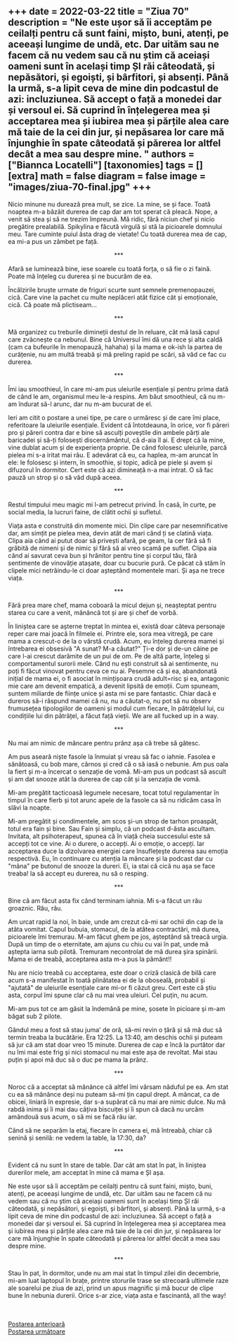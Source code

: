 
+++
date = 2022-03-22
title = "Ziua 70"
description = "Ne este ușor să îi acceptăm pe ceilalți pentru că sunt faini, mișto, buni, atenți, pe aceeași lungime de undă, etc. Dar uităm sau ne facem că nu vedem sau că nu știm că aceiași oameni sunt în același timp ȘI răi câteodată, și nepăsători, și egoiști, și bârfitori, și absenți. Până la urmă, s-a lipit ceva de mine din podcastul de azi: incluziunea. Să accept o față a monedei dar și versoul ei. Să cuprind în înțelegerea mea și acceptarea mea și iubirea mea și părțile alea care mă taie de la cei din jur, și nepăsarea lor care mă înjunghie în spate câteodată și părerea lor altfel decât a mea sau despre mine. "
authors = ["Biannca Locatelli"]
[taxonomies]
tags = []
[extra]
math = false
diagram = false
image = "images/ziua-70-final.jpg"
+++
---

Nicio minune nu durează prea mult, se zice. La mine, se și face. Toată noaptea m-a bâzâit durerea de cap dar am tot sperat că pleacă. Nope, a venit să stea și să ne trezim împreună. Mă ridic, fără niciun chef și nicio pregătire prealabilă. Spikylina e făcută virgulă și stă la picioarele domnului meu. Tare cuminte puiul ăsta drag de vietate! Cu toată durerea mea de cap, ea mi-a pus un zâmbet pe față.

<p style="text-align: center;">***</p>

Afară se luminează bine, iese soarele cu toată forța, o să fie o zi faină. Poate mă înțeleg cu durerea și ne bucurăm de ea.

Încălzirile bruște urmate de friguri scurte sunt semnele premenopauzei, cică. Care vine la pachet cu multe neplăceri atât fizice cât și emoționale, cică. Că poate mă plictiseam…

<p style="text-align: center;">***</p>

Mă organizez cu treburile dimineții destul de în reluare, cât mă lasă capul care zvâcnește ca nebunul. Bine că Universul îmi dă una rece și alta caldă (cam ca bufeurile în menopauză, hahaha) și la mama e ok-ish la partea de curățenie, nu am multă treabă și mă preling rapid pe scări, să văd ce fac cu durerea.

<p style="text-align: center;">***</p>

Îmi iau smoothieul, în care mi-am pus uleiurile esențiale și pentru prima dată de când le am, organismul meu le-a respins. Am băut smoothieul, că nu m-am îndurat să-l arunc, dar nu m-am bucurat de el.

Ieri am citit o postare a unei tipe, pe care o urmăresc și de care îmi place, referitoare la uleiurile esențiale. Evident că întotdeauna, în orice, vor fi păreri pro și păreri contra dar e bine să asculți poveștile din ambele părți ale baricadei și să-ți folosești discernământul, că d-aia îl ai. E drept că la mine, vine dublat acum și de experiența proprie. De când folosesc uleiurile, parcă pielea mi s-a iritat mai rău. E adevărat că eu, ca haplea, m-am aruncat în ele: le folosesc și intern, în smoothie, și topic, adică pe piele și avem și difuzorul în dormitor. Cert este că azi dimineață n-a mai intrat. O să fac pauză un strop și o să văd după aceea.

<p style="text-align: center;">***</p>

Restul timpului meu magic mi l-am petrecut privind. În casă, în curte, pe social media, la lucruri faine, de clătit ochii și sufletul.

Viața asta e construită din momente mici. Din clipe care par nesemnificative dar, am simțit pe pielea mea, devin atât de mari când ți se clatină viața. Clipa aia când ai putut doar să privești afară, pe geam, la cer fără să fi grăbită de nimeni și de nimic și fără să ai vreo scamă pe suflet. Clipa aia când ai savurat ceva bun și hrănitor pentru tine și corpul tău, fără sentimente de vinovăție atașate, doar cu bucurie pură. Ce păcat că stăm în clipele mici netrăindu-le ci doar așteptând momentele mari. Și așa ne trece viața.

<p style="text-align: center;">***</p>

Fără prea mare chef, mama coboară la micul dejun și, neașteptat pentru starea cu care a venit, mănâncă tot și are și chef de vorbă.

În liniștea care se așterne treptat în mintea ei, există doar câteva personaje reper care mai joacă în filmele ei. Printre ele, sora mea vitregă, pe care mama a crescut-o de la o vârstă crudă. Acum, eu înțeleg durerea mamei și întrebarea ei obsesivă "A sunat? M-a căutat?" Ți-e dor și de-un câine pe care l-ai crescut darămite de un pui de om. Pe de altă parte, înțeleg și comportamentul surorii mele. Când nu ești construit să ai sentimente, nu poți fi făcut vinovat pentru ceva ce nu ai. Pesemne că și ea, abandonată inițial de mama ei, o fi asociat în mințișoara crudă adult=risc și ea, antagonic mie care am devenit empatică, a devenit lipsită de emoții. Cum spuneam, suntem miliarde de ființe unice și asta mi se pare fantastic. Chiar dacă e dureros să-i răspund mamei că nu, nu a căutat-o, nu pot să nu observ frumusețea tipologiilor de oameni și modul cum fiecare, în pătrățelul lui, cu condițiile lui din pătrățel, a făcut față vieții. We are all fucked up in a way.

<p style="text-align: center;">***</p>

Nu mai am nimic de mâncare pentru prânz așa că trebe să gătesc.

Am pus aseară niște fasole la înmuiat și vreau să fac o iahnie. Fasolea e sănătoasă, cu bob mare, cărnos și cred că o să iasă o nebunie. Am pus oala la fiert și m-a încercat o senzație de vomă. Mi-am pus un podcast să ascult și am dat snooze atât la durerea de cap cât și la senzația de vomă.

Mi-am pregătit tacticoasă legumele necesare, tocat totul regulamentar în timpul în care fierb și tot arunc apele de la fasole ca să nu ridicăm casa în slăvi la noapte.

Mi-am pregătit și condimentele, am scos și-un strop de tarhon proaspăt, totul era fain și bine. Sau Fain și simplu, că un podcast d-ăsta ascultam. Invitata, alt psihoterapeut, spunea că în viață cheia succesului este să accepți tot ce vine. Ai o durere, o accepți. Ai o emoție, o accepți. Iar acceptarea duce la dizolvarea energiei care însuflețește durerea sau emoția respectivă. Eu, în continuare cu atenția la mâncare și la podcast dar cu "mâna" pe butonul de snooze la dureri. Ei, ia stai că cică nu așa se face treaba! Ia să accept eu durerea, nu să o resping.

<p style="text-align: center;">***</p>

Bine că am făcut asta fix când terminam iahnia. Mi s-a făcut un rău groaznic. Rău, rău.

Am urcat rapid la noi, în baie, unde am crezut că-mi sar ochii din cap de la atâta vomitat. Capul bubuia, stomacul, de la atâtea contractări, mă durea, picioarele îmi tremurau. M-am făcut ghem pe jos, așteptând să treacă urgia. După un timp de o eternitate, am ajuns cu chiu cu vai în pat, unde mă aștepta iarna sub pilotă. Tremuram necontrolat de mă durea șira spinării.  Mama ei de treabă, acceptarea asta m-a pus la pământ!!

Nu are nicio treabă cu acceptarea, este doar o criză clasică de bilă care acum s-a manifestat în toată plinătatea ei de la oboseală, probabil și "ajutată" de uleiurile esențiale care mi-or fi căzut greu. Cert este că știu asta, corpul îmi spune clar că nu mai vrea uleiuri. Cel puțin, nu acum.

Mi-am pus tot ce am găsit la îndemână pe mine, șosete în picioare și m-am băgat sub 2 pilote.

Gândul meu a fost să stau juma' de oră, să-mi revin o țâră și să mă duc să termin treaba la bucătărie. Era 12:25. La 13:40, am deschis ochii și puteam să jur că am stat doar vreo 15 minute. Durerea de cap e încă la purtător dar nu îmi mai este frig și nici stomacul nu mai este așa de revoltat. Mai stau puțin și apoi mă duc să o duc pe mama la prânz.

<p style="text-align: center;">***</p>

Noroc că a acceptat să mănânce că altfel îmi vărsam năduful pe ea. Am stat cu ea să mănânce deși nu puteam să-mi țin capul drept. A mâncat, ca de obicei, liniară în expresie, dar s-a supărat că nu mai are nimic dulce. Nu mă rabdă inima și îi mai dau câțiva biscuiței și îi spun că dacă nu urcăm amândouă sus acum, o să mi se facă rău iar.

Când să ne separăm la etaj, fiecare în camera ei, mă întreabă, chiar că senină și senilă: ne vedem la table, la 17:30, da?

<p style="text-align: center;">***</p>

Evident că nu sunt în stare de table. Dar cât am stat în pat, în liniștea durerilor mele, am acceptat în mine că mama e ȘI așa.

Ne este ușor să îi acceptăm pe ceilalți pentru că sunt faini, mișto, buni, atenți, pe aceeași lungime de undă, etc. Dar uităm sau ne facem că nu vedem sau că nu știm că aceiași oameni sunt în același timp ȘI răi câteodată, și nepăsători, și egoiști, și bârfitori, și absenți. Până la urmă, s-a lipit ceva de mine din podcastul de azi: incluziunea. Să accept o față a monedei dar și versoul ei. Să cuprind în înțelegerea mea și acceptarea mea și iubirea mea și părțile alea care mă taie de la cei din jur, și nepăsarea lor care mă înjunghie în spate câteodată și părerea lor altfel decât a mea sau despre mine.

<p style="text-align: center;">***</p>

Stau în pat, în dormitor, unde nu am mai stat în timpul zilei din decembrie, mi-am luat laptopul în brațe, printre storurile trase se strecoară ultimele raze ale soarelui pe ziua de azi, prind un apus magnific și mă bucur de clipe bune în nebunia durerii. Orice s-ar zice, viața asta e fascinantă, all the way!

<br/>

<br/>

<div class="flex justify-between">
  <div>
    <a href="/blog/ziua-69/">Postarea anterioară</a>
  </div>
  <div>
    <a href="/blog/ziua-71/">Postarea următoare</a>
  </div>
</div>

